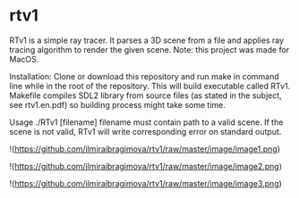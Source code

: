# rtv1
RTv1 is a simple ray tracer. It parses a 3D scene from a file and applies ray tracing algorithm to render the given scene.
Note: this project was made for MacOS.

Installation:
Clone or download this repository and run make in command line while in the root of the repository. This will build executable called RTv1. Makefile compiles SDL2 library from source files (as stated in the subject, see rtv1.en.pdf) so building process might take some time.

Usage
./RTv1 [filename]
filename must contain path to a valid scene.
If the scene is not valid, RTv1 will write corresponding error on standard output.

!(https://github.com/ilmiraibragimova/rtv1/raw/master/image/image1.png)

!(https://github.com/ilmiraibragimova/rtv1/raw/master/image/image2.png)

!(https://github.com/ilmiraibragimova/rtv1/raw/master/image/image3.png)


